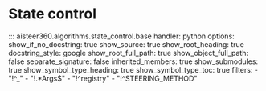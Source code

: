 # State control

::: aisteer360.algorithms.state_control.base
    handler: python
    options:
        show_if_no_docstring: true
        show_source: true
        show_root_heading: true
        docstring_style: google
        show_root_full_path: true
        show_object_full_path: false
        separate_signature: false
        inherited_members: true
        show_submodules: true
        show_symbol_type_heading: true
        show_symbol_type_toc: true
        filters:
          - "!^_"
          - "!.*Args$"
          - "!^registry"
          - "!^STEERING_METHOD"
